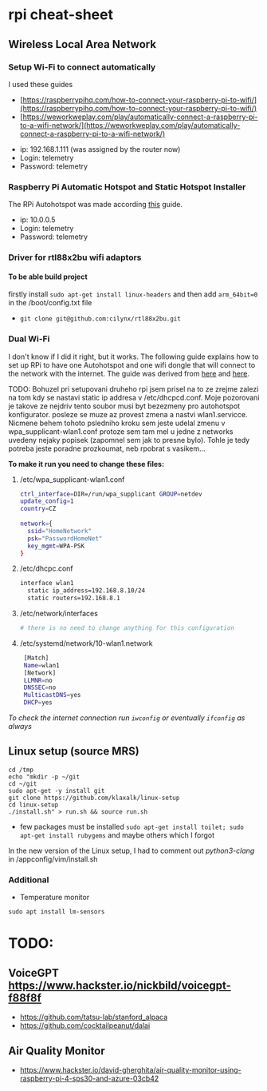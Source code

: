 # rpi cheat-sheet

## Wireless Local Area Network

### Setup Wi-Fi to connect automatically
I used these guides 
- [https://raspberrypihq.com/how-to-connect-your-raspberry-pi-to-wifi/](https://raspberrypihq.com/how-to-connect-your-raspberry-pi-to-wifi/)
- [https://weworkweplay.com/play/automatically-connect-a-raspberry-pi-to-a-wifi-network/](https://weworkweplay.com/play/automatically-connect-a-raspberry-pi-to-a-wifi-network/)

+ ip: 192.168.1.111 (was assigned by the router now)
+ Login: telemetry
+ Password: telemetry

### Raspberry Pi Automatic Hotspot and Static Hotspot Installer
The RPi Autohotspot was made according [this](https://www.raspberryconnect.com/projects/65-raspberrypi-hotspot-accesspoints/183-raspberry-pi-automatic-hotspot-and-static-hotspot-installer) guide.

+ ip: 10.0.0.5
+ Login: telemetry
+ Password: telemetry

### Driver for rtl88x2bu wifi adaptors
#### To be able build project
firstly install ``` sudo apt-get install linux-headers ```
and then add `arm_64bit=0` in the /boot/config.txt file 
- ``` git clone git@github.com:cilynx/rtl88x2bu.git ```

### Dual Wi-Fi
I don't know if I did it right, but it works. 
The following guide explains how to set up RPi to have one Autohotspot and one wifi dongle that will connect to the network with the internet.
The guide was derived from [here](https://raspberrypi.stackexchange.com/questions/98753/2-wifi-nics-that-each-only-connect-to-one-different-from-each-other-network/98768#98768) and [here](https://raspberrypi.stackexchange.com/questions/37920/how-do-i-set-up-networking-wifi-static-ip-address-on-raspbian-raspberry-pi-os/37921#37921).

TODO: Bohuzel pri setupovani druheho rpi jsem prisel na to ze zrejme zalezi na tom kdy se nastavi static ip addresa v /etc/dhcpcd.conf. Moje pozorovani je takove ze nejdriv tento soubor musi byt bezezmeny pro autohotspot konfigurator. posleze se muze az provest zmena a nastvi wlan1.servicce. Nicmene behem tohoto psledniho kroku sem jeste udelal zmenu v wpa_supplicant-wlan1.conf protoze sem tam mel u jedne z networks uvedeny nejaky popisek (zapomnel sem jak to presne bylo). Tohle je tedy potreba jeste poradne prozkoumat, neb rpobrat s vasikem...

**To make it run you need to change these files:**

1. /etc/wpa_supplicant-wlan1.conf
   ```bash
   ctrl_interface=DIR=/run/wpa_supplicant GROUP=netdev
   update_config=1
   country=CZ
    
   network={
     ssid="HomeNetwork"
     psk="PasswordHomeNet"
     key_mgmt=WPA-PSK
   }
   ```
2. /etc/dhcpc.conf
   ```bash
   interface wlan1
     static ip_address=192.168.8.10/24
     static routers=192.168.8.1
   ```
3. /etc/network/interfaces
   ```bash
   # there is no need to change anything for this configuration
   ```
4. /etc/systemd/network/10-wlan1.network
   ```bash
    [Match]
    Name=wlan1
    [Network]
    LLMNR=no
    DNSSEC=no
    MulticastDNS=yes
    DHCP=yes
   ```


*To check the internet connection run `iwconfig` or eventually `ifconfig` as always*


## Linux setup (source MRS)
```
cd /tmp
echo "mkdir -p ~/git
cd ~/git
sudo apt-get -y install git
git clone https://github.com/klaxalk/linux-setup
cd linux-setup
./install.sh" > run.sh && source run.sh
```
- few packages must be installed 
  ``` sudo apt-get install toilet; sudo apt-get install rubygems ``` and maybe others which I forgot

In the new version of the Linux setup, I had to comment out *python3-clang* in /appconfig/vim/install.sh

### Additional 
- Temperature monitor 
``` 
sudo apt install lm-sensors
```
# TODO:
## VoiceGPT https://www.hackster.io/nickbild/voicegpt-f88f8f
- https://github.com/tatsu-lab/stanford_alpaca
- https://github.com/cocktailpeanut/dalai

## Air Quality Monitor
- https://www.hackster.io/david-gherghita/air-quality-monitor-using-raspberry-pi-4-sps30-and-azure-03cb42
